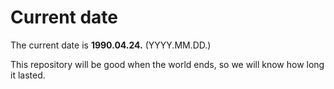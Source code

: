 # Current date

The current date is **1990.04.24.** (YYYY.MM.DD.)

This repository will be good when the world ends, so we will know how long it lasted.